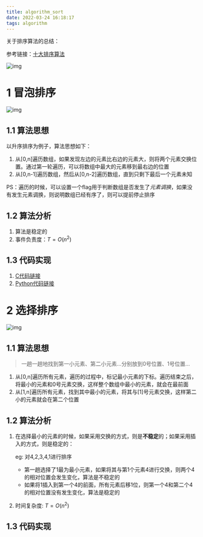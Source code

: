 ```yaml
---
title: algorithm_sort
date: 2022-03-24 16:18:17
tags: algorithm
---
```




关于排序算法的总结：

参考链接：[十大排序算法](https://zhuanlan.zhihu.com/p/42586566)

![img](https://s2.loli.net/2022/03/24/pc19dRIAkuJDU32.jpg)

<!--more-->

# 1 冒泡排序

![img](https://pic4.zhimg.com/v2-33a947c71ad62b254cab62e5364d2813_b.webp)

## 1.1 算法思想

以升序排序为例子，算法思想如下：

1. 从[0,n]遍历数组，如果发现左边的元素比右边的元素大，则将两个元素交换位置。通过第一轮遍历，可以将数组中最大的元素移到最右边的位置
2. 从[0,n-1]遍历数组，然后从[0,n-2]遍历数组，直到只剩下最后一个元素未知

PS：遍历的时候，可以设置一个flag用于判断数组是否发生了*元素调换*，如果没有发生元素调换，则说明数组已经有序了，则可以提前停止排序

## 1.2 算法分析

1. 算法是稳定的
2. 事件负责度：$T=O(n^2)$

## 1.3 代码实现

1. [C代码链接](https://github.com/timemeansalot/algorithm/blob/master/sort/bubble_sort.cpp)
2. [Python代码链接]()



# 2 选择排序

![img](https://pic1.zhimg.com/v2-1c7e20f306ddc02eb4e3a50fa7817ff4_b.webp)

## 1.1 算法思想

> 一趟一趟地找到第一小元素、第二小元素...分别放到0号位置、1号位置...

1. 从[0,n]遍历所有元素，遍历的过程中，标记最小元素的下标。遍历结束之后，将最小的元素和0号元素交换，这样整个数组中最小的元素，就会在最前面
2. 从[1,n]遍历所有元素，找到其中最小的元素，将其与[1]号元素交换，这样第二小的元素就会在第二个位置

## 1.2 算法分析

1. 在选择最小的元素的时候，如果采用交换的方式，则是**不稳定**的；如果采用插入的方式，则是稳定的：

   eg: 对4,2,3,4,1进行排序

   - 第一趟选择了1最为最小元素，如果将其与第1个元素4进行交换，则两个4的相对位置会发生变化，算法是不稳定的
   - 如果将1插入到第一个4的前面，所有元素后移1位，则第一个4和第二个4的相对位置没有发生变化，算法是稳定的

2. 时间复杂度: $T=O(n^2)$

## 1.3 代码实现

